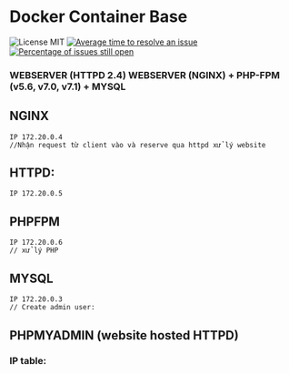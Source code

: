 # Docker Container Base

![License MIT](https://img.shields.io/badge/license-MIT-blue.svg?style=flat)
[![Average time to resolve an issue](http://isitmaintained.com/badge/resolution/khutran/thai-thuctap.svg)](http://isitmaintained.com/project/khutran/thai-thuctap "Average time to resolve an issue")
[![Percentage of issues still open](http://isitmaintained.com/badge/open/khutran/thai-thuctap.svg)](http://isitmaintained.com/project/khutran/thai-thuctap "Percentage of issues still open")


### WEBSERVER (HTTPD 2.4)  WEBSERVER (NGINX) + PHP-FPM (v5.6, v7.0, v7.1) + MYSQL


## NGINX 
    IP 172.20.0.4
    //Nhận request từ client vào và reserve qua httpd xử lý website
    
##  HTTPD: 
    IP 172.20.0.5

## PHPFPM 
    IP 172.20.0.6
    // xử lý PHP

## MYSQL 
    IP 172.20.0.3
    // Create admin user:
    

## PHPMYADMIN (website hosted HTTPD)


### IP table:   

